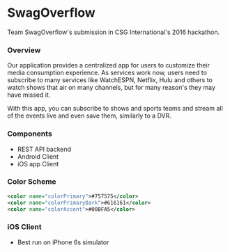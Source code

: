 # SwagOverflow

Team SwagOverflow's submission in CSG International's 2016 hackathon.

### Overview

Our application provides a centralized app for users to customize their media consumption experience. As services work now, users need to subscribe to many services like WatchESPN, Netflix, Hulu and others to watch shows that air on many channels, but for many reason's they may have missed it.

With this app, you can subscribe to shows and sports teams and stream all of the events live and even save them, similarly to a DVR.

### Components

 - REST API backend
 - Android Client
 - iOS app Client

### Color Scheme

```xml
<color name="colorPrimary">#757575</color>
<color name="colorPrimaryDark">#616161</color>
<color name="colorAccent">#00BFA5</color>
```

### iOS Client

 - Best run on iPhone 6s simulator
